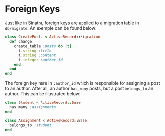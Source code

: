 # Foreign Keys

Just like in Sinatra, foreign keys are applied to a migration table in `db/migrate`.
An exemple can be found below:

```ruby
class CreatePosts < ActiveRecord::Migration
  def change
    create_table :posts do |t|
      t.string :title
      t.string :content
      t.integer :author_id
    end
  end
end
```

The foreign key here in `:author_id` which is responsible for assigning a post to an author. After all, an author `has_many` posts, but a post `belongs_to` an author.
This can be illustrated below:

```ruby
class Student < ActiveRecord::Base
  has_many :assignments
end
```

```ruby
class Assignment < ActiveRecord::Base
  belongs_to :student
end
```
